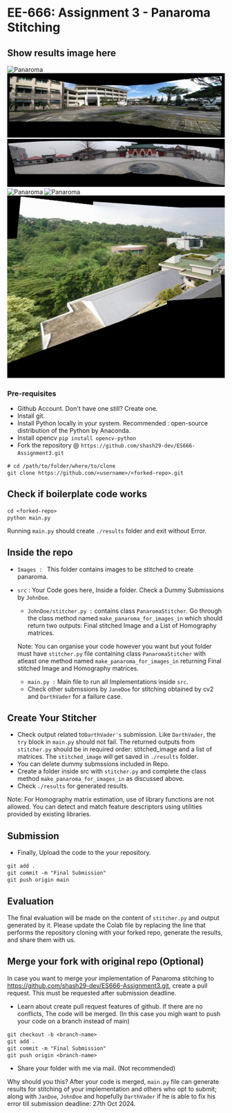 
# EE-666: Assignment 3 - Panaroma Stitching

## Show results image here
![Panaroma](./results/I1/Jinil_stitcher.png)
![Panaroma](./results/I2/Jinil_stitcher.png)
![Panaroma](./results/I3/Jinil_stitcher.png)
![Panaroma](./results/I4/Jinil_stitcher.png)
![Panaroma](./results/I5/Jinil_stitcher.png)
![Panaroma](./results/I6/Jinil_stitcher.png)

### Pre-requisites
 - Github Account.  Don't have one still? Create one. 
 - Install git.
 - Install Python locally in your system. Recommended : open-source distribution of the Python by Anaconda.
 - Install opencv ```pip install opencv-python```
 - Fork the repository @ `https://github.com/shash29-dev/ES666-Assignment3.git`  

```
# cd /path/to/folder/where/to/clone
git clone https://github.com/<username>/<forked-repo>.git 
```

## Check if boilerplate code works

```
cd <forked-repo>
python main.py
```

Running `main.py` should create `./results` folder and exit without Error. 


## Inside the repo
 - `Images : ` This folder contains images to be stitched to create panaroma.
 - `src` : Your Code goes here, Inside a folder. Check a Dummy Submissions by `JohnDoe`.
    - `JohnDoe/stitcher.py :` contains class `PanaromaStitcher`. Go through the class method named `make_panaroma_for_images_in` which should return two outputs: Final stitched Image and a List of Homography matrices.

    Note:  You can organise your code however you want but yout folder must have `stitcher.py` file containing class `PanaromaStitcher` with atleast one method named `make_panaroma_for_images_in` returning Final stitched Image and Homography matrices.

    - `main.py :` Main file to run all Implementations inside `src`.
    - Check other submssions by `JaneDoe` for stitching obtained by cv2 and `DarthVader` for a failure case.


## Create Your Stitcher

 - Check output related to`DarthVader's` submission. Like `DarthVader`, the `try` block in `main.py` should not fail. The returned outputs from `stitcher.py` should be in required order: stitched_image and a list of matrices. The `stitched_image` will get saved in `./results` folder.
 - You can delete dummy submssions included in Repo. 
 - Create a folder inside src with `stitcher.py` and complete the class method `make_panaroma_for_images_in` as discussed above.
 - Check `./results` for generated results.

Note: For Homography matrix estimation, use of library functions are not allowed. You can detect and match feature descriptors using utilities provided by existing libraries.


## Submission
 - Finally, Upload the code to the your repository. 

```
git add .
git commit -m "Final Submission"
git push origin main
```

## Evaluation
The final evaluation will be made on the content of `stitcher.py` and output generated by it. 
Please update the Colab file by replacing the line that performs the repository cloning with your forked repo, generate the results, and share them with us.


## Merge your fork with original repo (Optional) 
In case you want to merge your implementation of Panaroma stitching to https://github.com/shash29-dev/ES666-Assignment3.git, create a pull request. 
This must be requested after submission deadline. 

 - Learn about create pull request features of github. If there are no conflicts, The code will be merged. (In this case you migh want to push your code on a branch instead of main)
  ```
  git checkout -b <branch-name>
  git add .
  git commit -m "Final Submission"
  git push origin <branch-name>
  ```
  - Share your folder with me via mail. (Not recommended)


Why should you this? After your code is merged, `main.py` file can generate results for stitching of your implementation and others who opt to submit; along with `JanDoe`, `JohnDoe` and hopefully `DarthVader` if he is able to fix his error till submission deadline: 27th Oct 2024.


